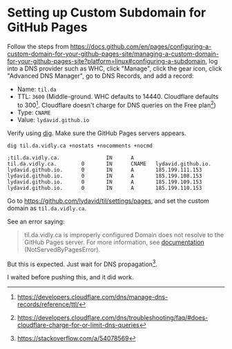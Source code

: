
# Setting up Custom Subdomain for GitHub Pages
Follow the steps from https://docs.github.com/en/pages/configuring-a-custom-domain-for-your-github-pages-site/managing-a-custom-domain-for-your-github-pages-site?platform=linux#configuring-a-subdomain, log into a DNS provider such as WHC, click "Manage", click the gear icon, click "Advanced DNS Manager", go to DNS Records, and add a record:
- Name: `til.da`
- TTL: `3600` (Middle-ground. WHC defaults to 14440. Cloudflare defaults to 300[^1]. Cloudflare doesn't charge for DNS queries on the Free plan[^2])
- Type: `CNAME`
- Value: `lydavid.github.io`

Verify using [dig](../../Reference/Command%20Line%20Interface/dig.md). Make sure the GitHub Pages servers appears.
```
dig til.da.vidly.ca +nostats +nocomments +nocmd
```

```
;til.da.vidly.ca.               IN      A
til.da.vidly.ca.        0       IN      CNAME   lydavid.github.io.
lydavid.github.io.      0       IN      A       185.199.111.153
lydavid.github.io.      0       IN      A       185.199.108.153
lydavid.github.io.      0       IN      A       185.199.109.153
lydavid.github.io.      0       IN      A       185.199.110.153
```

Go to https://github.com/lydavid/til/settings/pages, and set the custom domain as `til.da.vidly.ca`.

See an error saying:
> til.da.vidly.ca is improperly configured
> Domain does not resolve to the GitHub Pages server. For more information, see [documentation](https://docs.github.com/articles/setting-up-a-custom-domain-with-github-pages/) (NotServedByPagesError).

But this is expected. Just wait for DNS propagation[^3].

I waited before pushing this, and it did work.

[^1]: https://developers.cloudflare.com/dns/manage-dns-records/reference/ttl/
[^2]: https://developers.cloudflare.com/dns/troubleshooting/faq/#does-cloudflare-charge-for-or-limit-dns-queries
[^3]: https://stackoverflow.com/a/54078569